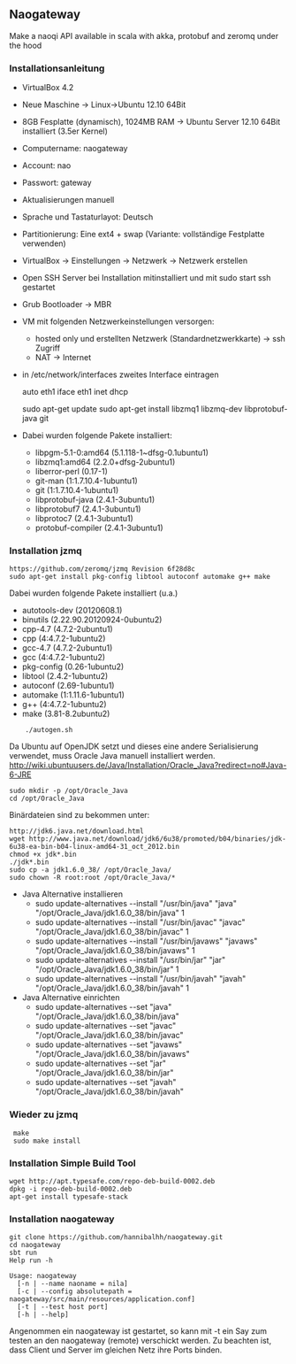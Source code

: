 ## Naogateway

Make a naoqi API available in scala with akka, protobuf and zeromq under the hood

### Installationsanleitung 

- VirtualBox 4.2
- Neue Maschine -> Linux->Ubuntu 12.10 64Bit
- 8GB Fesplatte (dynamisch), 1024MB RAM -> Ubuntu Server 12.10 64Bit installiert (3.5er Kernel)
- Computername: naogateway
- Account: nao
- Passwort: gateway
- Aktualisierungen manuell
- Sprache und Tastaturlayot: Deutsch
- Partitionierung: Eine ext4 + swap (Variante: vollständige Festplatte verwenden)
- VirtualBox -> Einstellungen -> Netzwerk -> Netzwerk erstellen
- Open SSH Server bei Installation mitinstalliert und mit sudo start ssh gestartet
- Grub Bootloader -> MBR
- VM mit folgenden Netzwerkeinstellungen versorgen:
	-  	hosted only und erstellten Netzwerk (Standardnetzwerkkarte) -> ssh Zugriff
	- 	NAT -> Internet
- in /etc/network/interfaces zweites Interface eintragen
	
	auto eth1
	iface eth1 inet dhcp
	
	sudo apt-get update
	sudo apt-get install libzmq1 libzmq-dev libprotobuf-java git

- Dabei wurden folgende Pakete installiert:
	- libpgm-5.1-0:amd64 (5.1.118-1~dfsg-0.1ubuntu1)
	- libzmq1:amd64 (2.2.0+dfsg-2ubuntu1)
	- liberror-perl (0.17-1)
	- git-man (1:1.7.10.4-1ubuntu1)
	- git (1:1.7.10.4-1ubuntu1)
	- libprotobuf-java (2.4.1-3ubuntu1)
	- libprotobuf7 (2.4.1-3ubuntu1)
	- libprotoc7 (2.4.1-3ubuntu1)
	- protobuf-compiler (2.4.1-3ubuntu1)

### Installation jzmq

	https://github.com/zeromq/jzmq Revision 6f28d8c
	sudo apt-get install pkg-config libtool autoconf automake g++ make

Dabei wurden folgende Pakete installiert (u.a.)
- autotools-dev (20120608.1)
- binutils (2.22.90.20120924-0ubuntu2)
- cpp-4.7 (4.7.2-2ubuntu1)
- cpp (4:4.7.2-1ubuntu2)
- gcc-4.7 (4.7.2-2ubuntu1)
- gcc (4:4.7.2-1ubuntu2)
- pkg-config (0.26-1ubuntu2)
- libtool (2.4.2-1ubuntu2)
- autoconf (2.69-1ubuntu1)
- automake (1:1.11.6-1ubuntu1)
- g++ (4:4.7.2-1ubuntu2)
- make (3.81-8.2ubuntu2)

```
	./autogen.sh
```

Da Ubuntu auf OpenJDK setzt und dieses eine andere Serialisierung verwendet, 
muss Oracle Java manuell installiert werden.
http://wiki.ubuntuusers.de/Java/Installation/Oracle_Java?redirect=no#Java-6-JRE

	sudo mkdir -p /opt/Oracle_Java 
	cd /opt/Oracle_Java 

Binärdateien sind zu bekommen unter:

	http://jdk6.java.net/download.html
	wget http://www.java.net/download/jdk6/6u38/promoted/b04/binaries/jdk-6u38-ea-bin-b04-linux-amd64-31_oct_2012.bin
	chmod +x jdk*.bin
	./jdk*.bin
	sudo cp -a jdk1.6.0_38/ /opt/Oracle_Java/
	sudo chown -R root:root /opt/Oracle_Java/* 

- Java Alternative installieren
	- sudo update-alternatives --install "/usr/bin/java" "java" "/opt/Oracle_Java/jdk1.6.0_38/bin/java" 1
	- sudo update-alternatives --install "/usr/bin/javac" "javac" "/opt/Oracle_Java/jdk1.6.0_38/bin/javac" 1
	- sudo update-alternatives --install "/usr/bin/javaws" "javaws" "/opt/Oracle_Java/jdk1.6.0_38/bin/javaws" 1
	- sudo update-alternatives --install "/usr/bin/jar" "jar" "/opt/Oracle_Java/jdk1.6.0_38/bin/jar" 1 
	- sudo update-alternatives --install "/usr/bin/javah" "javah" "/opt/Oracle_Java/jdk1.6.0_38/bin/javah" 1
- Java Alternative einrichten	
	- sudo update-alternatives --set "java" "/opt/Oracle_Java/jdk1.6.0_38/bin/java"
	- sudo update-alternatives --set "javac" "/opt/Oracle_Java/jdk1.6.0_38/bin/javac"
	- sudo update-alternatives --set "javaws" "/opt/Oracle_Java/jdk1.6.0_38/bin/javaws"
	- sudo update-alternatives --set "jar" "/opt/Oracle_Java/jdk1.6.0_38/bin/jar" 
	- sudo update-alternatives --set "javah" "/opt/Oracle_Java/jdk1.6.0_38/bin/javah"

### Wieder zu jzmq
``` ./configure
 make
 sudo make install 
```

### Installation Simple Build Tool

	wget http://apt.typesafe.com/repo-deb-build-0002.deb
	dpkg -i repo-deb-build-0002.deb
	apt-get install typesafe-stack 


### Installation naogateway

	git clone https://github.com/hannibalhh/naogateway.git
	cd naogateway
	sbt run
	Help run -h

    Usage: naogateway 
	  [-n | --name naoname = nila] 
	  [-c | --config absolutepath = naogateway/src/main/resources/application.conf]
	  [-t | --test host port]
	  [-h | --help] 

Angenommen ein naogateway ist gestartet, so kann mit -t ein Say zum testen an 
den naogateway (remote) verschickt werden. Zu beachten ist, dass Client und Server
im gleichen Netz ihre Ports binden.



